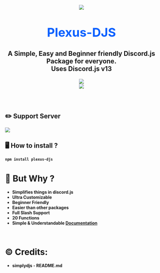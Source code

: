 <p align="center"><img align="center" style="margin-bottom:-6px" src="https://i.imgur.com/kGAUCNo_d.webp?maxwidth=128&fidelity=grand"></p>

<h2 style="font-size:2.5rem; color:#075FFF" align="center">Plexus-DJS</h2>

<h2 align="center"> A Simple, Easy and Beginner friendly Discord.js Package for everyone. <br>Uses Discord.js v13<br>

<p align="center">
   <a href="https://www.npmjs.com/package/plexus-djs"><img src="https://img.shields.io/npm/v/plexus-djs.svg?style=flat-square" /></a>
   <br>
   <a href="https://www.npmjs.com/package/plexus-djs"><img src="https://nodei.co/npm/plexus-djs.png?downloadRank=true&downloads=true&downloadRank=true&stars=true" /></a>
</p>

<br>

## ✏️ <b>Support Server
<a href="https://discord.gg/HHkuFTy4r4"> <img src="https://discord.com/api/guilds/955029112219664415/widget.png?style=banner2"> </a>

## 🖥️ <b>How to install ?

```
npm install plexus-djs
```

# 🤔 But Why ?

- Simplifies things in discord.js
- Ultra Customizable
- Beginner Friendly
- Easier than other packages
- Full Slash Support
- 20 Functions
- Simple & Understandable **[Documentation](https://plus-flippy.gitbook.io/plexus-djs/)**

<br>

# ©️ Credits: 
- simplydjs - README.md

